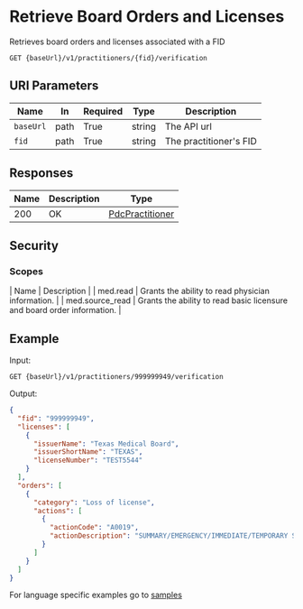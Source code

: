 # Retrieve Board Orders and Licenses

Retrieves board orders and licenses associated with a FID

```HTTP 
GET {baseUrl}/v1/practitioners/{fid}/verification
```

## URI Parameters

| Name | In | Required | Type | Description |
| ---- | -- | -------- | ---- | ----------- |
| `baseUrl` | path | True | string| The API url |
| `fid` | path | True | string | The practitioner's FID |

## Responses

| Name | Description     | Type  |
| ---- | --------------- | ----- |
| 200  | OK              | [PdcPractitioner](../types/pdcPractitioner.md)  |

## Security

### Scopes

| Name | Description |
| med.read | Grants the ability to read physician information. |
| med.source_read | Grants the ability to read basic licensure and board order information. |

## Example

Input:

```HTTP
GET {baseUrl}/v1/practitioners/999999949/verification
```

Output:
 
```json
{ 
  "fid": "999999949", 
  "licenses": [ 
    { 
      "issuerName": "Texas Medical Board", 
      "issuerShortName": "TEXAS", 
      "licenseNumber": "TEST5544" 
    } 
  ], 
  "orders": [ 
    { 
      "category": "Loss of license", 
      "actions": [ 
        { 
          "actionCode": "A0019", 
          "actionDescription": "SUMMARY/EMERGENCY/IMMEDIATE/TEMPORARY SUSPENSION OF MEDICAL LICENSE" 
        } 
      ] 
    }
  ] 
} 
```

For language specific examples go to [samples](/Samples/)

